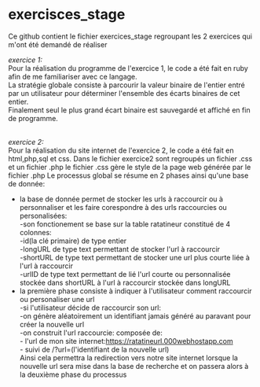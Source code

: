 # exercisces_stage
Ce github contient le fichier exercices_stage regroupant les 2 exercices qui m'ont été demandé de réaliser

*exercice 1:*</br>
Pour la réalisation du programme de l'exercice 1, le code a été fait en ruby afin de me familiariser avec ce langage.</br>
La stratégie globale consiste à parcourir la valeur binaire de l'entier entré par un utilisateur pour déterminer l'ensemble des écarts binaires de cet entier.</br> 
Finalement seul le plus grand écart binaire est sauvegardé et affiché en fin de programme.</br></br>

*exercice 2:*</br>
Pour la réalisation du site internet de l'exercice 2, le code a été fait en html,php,sql et css.
Dans le fichier exercice2 sont regroupés un fichier .css et un fichier .php
le fichier .css gère le style de la page web générée par le fichier .php
Le processus global se résume en 2 phases ainsi qu'une base de donnée:
- la base de donnée permet de stocker les urls à raccourcir ou à personnaliser et les faire corespondre à des urls raccourcies ou personalisées:</br>
  -son fonctionement se base sur la table ratatineur constitué de 4 colonnes:</br>
    -id(la clé primaire) de type entier</br>
    -longURL de type text permettant de stocker l'url à raccourcir</br>
    -shortURL de type text permettant de stocker une url plus courte liée à l'url à raccourcir</br>
    -urlID de type text permettant de lié l'url courte ou personnalisée stockée dans shortURL à l'url à raccourcir stockée dans longURL</br>
- la première phase consiste à indiquer à l'utilisateur comment raccourcir ou personaliser une url</br>
  -si l'utilisateur décide de raccourcir son url:</br>
    -on génère aléatoirement un identifiant jamais généré au paravant pour créer la nouvelle url</br>
    -on construit l'url raccourcie: composée de:</br>
          - l'url de mon site internet:https://ratatineurl.000webhostapp.com</br>
          - suivi de /?url=(l'identifiant de la nouvelle url)</br>
     Ainsi cela permettra la redirection vers notre site internet lorsque la nouvelle url sera mise dans la base de recherche et on passera alors à la deuxième phase du processus
